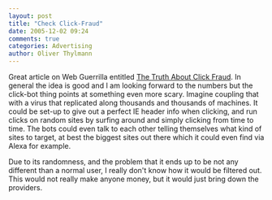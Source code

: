```yaml
---
layout: post
title: "Check Click-Fraud"
date: 2005-12-02 09:24
comments: true
categories: Advertising
author: Oliver Thylmann
---
```





Great article on Web Guerrilla entitled [The Truth About Click Fraud](http://www.webguerrilla.com/checkbook-seo/click-fraud/). In general the idea is good and I am looking forward to the numbers but the click-bot thing points at something even more scary. Imagine coupling that with a virus that replicated along thousands and thousands of machines. It could be set-up to give out a perfect IE header info when clicking, and run clicks on random sites by surfing around and simply clicking from time to time. The bots could even talk to each other telling themselves what kind of sites to target, at best the biggest sites out there which it could even find via Alexa for example.

Due to its randomness, and the problem that it ends up to be not any different than a normal user, I  really don't know how it would be filtered out. This would not really make anyone money, but it would just bring down the providers.







